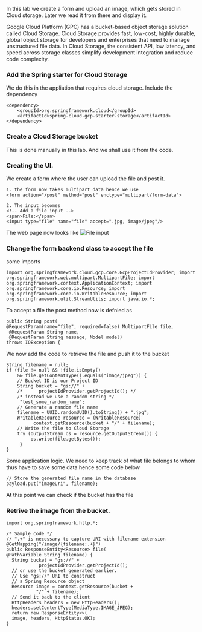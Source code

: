 In this lab we create a form and upload an image, which gets stored in Cloud storage. Later we read it from there and display it. 

Google Cloud Platform (GPC) has a bucket-based object storage solution called Cloud Storage. Cloud Storage provides fast, low-cost, highly durable, global object storage for developers and enterprises that need to manage unstructured file data. In Cloud Storage, the consistent API, low latency, and speed across storage classes simplify development integration and reduce code complexity.

### Add the Spring starter for Cloud Storage
We do this in the appliation that requires cloud storage. Include the dependency
```
<dependency>
    <groupId>org.springframework.cloud</groupId>
    <artifactId>spring-cloud-gcp-starter-storage</artifactId>
</dependency>

```
### Create a Cloud Storage bucket
 This is done manually in this lab. And we shall use it from the code. 

### Creating the UI. 
We create a form where the user can upload the file and post it. 

```
1. the form now takes multipart data hence we use
<form action="/post" method="post" enctype="multipart/form-data">

2. The input becomes
<!-- Add a file input --> 
<span>File:</span>
<input type="file" name="file" accept=".jpg, image/jpeg"/>
```
The web page now looks like 
![File input](https://i.imgur.com/alLgKkj.png)
### Change the form backend class to accept the file
some imports
```
import org.springframework.cloud.gcp.core.GcpProjectIdProvider; import org.springframework.web.multipart.MultipartFile; import org.springframework.context.ApplicationContext; import org.springframework.core.io.Resource; import org.springframework.core.io.WritableResource; import org.springframework.util.StreamUtils; import java.io.*;
```

To accept a file the post method now is defnied as 
```
public String post(
@RequestParam(name="file", required=false) MultipartFile file,
 @RequestParam String name,
 @RequestParam String message, Model model)
throws IOException {

```

We now add the code to retrieve the file and push it to the bucket
```
String filename = null;
if (file != null && !file.isEmpty()
    && file.getContentType().equals("image/jpeg")) {
	// Bucket ID is our Project ID
	String bucket = "gs://" +
	/*      projectIdProvider.getProjectId(); */
	/* instead we use a random string */
	 "test_some_random_name";
	// Generate a random file name
	filename = UUID.randomUUID().toString() + ".jpg";
	WritableResource resource = (WritableResource)
	      context.getResource(bucket + "/" + filename);
	// Write the file to Cloud Storage
	try (OutputStream os = resource.getOutputStream()) {
	     os.write(file.getBytes());
	 }
}

```

Some application logic. We need to keep track of what file belongs to whom thus have to save some data hence some code below 

```
// Store the generated file name in the database 
payload.put("imageUri", filename);
```

At this point we can check if the bucket has the file 




### Retrive the image from the bucket. 
```
import org.springframework.http.*;

/* Sample code */
// ".+" is necessary to capture URI with filename extension
@GetMapping("/image/{filename:.+}")
public ResponseEntity<Resource> file(
@PathVariable String filename) {
  String bucket = "gs://" +
		    projectIdProvider.getProjectId();
  // or use the bucket generated earlier. 
  // Use "gs://" URI to construct
  // a Spring Resource object
  Resource image = context.getResource(bucket +
		   "/" + filename);
  // Send it back to the client
  HttpHeaders headers = new HttpHeaders();
  headers.setContentType(MediaType.IMAGE_JPEG);
  return new ResponseEntity<>(
  image, headers, HttpStatus.OK);
}

```
<!--stackedit_data:
eyJoaXN0b3J5IjpbLTcwMjY4OTMyMywtMTA2MDU3ODEyNywtMT
Y1Nzc2MDczLC0xODEzNDU3MTY5XX0=
-->